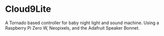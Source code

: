 # Cloud9Lite

A Tornado based controller for baby night light and sound machine. Using a Raspberry Pi Zero W, Neopixels, and the Adafruit Speaker Bonnet.
